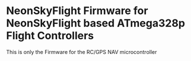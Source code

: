 
# NeonSkyFlight Firmware for NeonSkyFlight based ATmega328p Flight Controllers

This is only the Firmware for the RC/GPS NAV microcontroller

